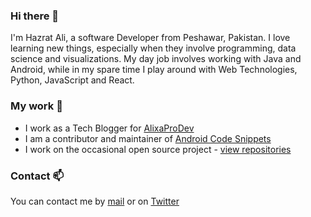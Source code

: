 

<!--
**hazratali-bit/hazratali-bit** is a ✨ _special_ ✨ repository because its `README.md` (this file) appears on your GitHub profile.

Here are some ideas to get you started:

- 🔭 I’m currently working on ...
- 🌱 I’m currently learning ...
- 👯 I’m looking to collaborate on ...
- 🤔 I’m looking for help with ...
- 💬 Ask me about ...
- 📫 How to reach me: ...
- 😄 Pronouns: ...
- ⚡ Fun fact: ...
-->
### Hi there 👋

I'm Hazrat Ali, a software Developer from Peshawar, Pakistan. I love learning new things, especially when they involve programming, data science and visualizations. My day job involves working with Java and Android, while in my spare time I play around with Web Technologies, Python, JavaScript and React.

### My work 🔭

- I work as a Tech Blogger for [AlixaProDev](https://www.alixaprodev.com/)
- I am a contributor and maintainer of [Android Code Snippets](https://github.com/hazratali-bit/Android-code-snippets) 
- I work on the occasional open source project - [view repositories](https://github.com/hazratali-bit?tab=repositories)


### Contact 📫
You can contact me by [mail](mailto:haxratali0@gmail.com) or on [Twitter](https://twitter.com/alixaprodev)
